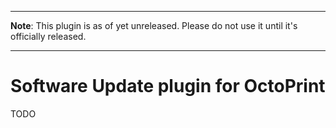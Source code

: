 ----

**Note**: This plugin is as of yet unreleased. Please do not use it until it's officially released.

----

# Software Update plugin for OctoPrint

TODO
